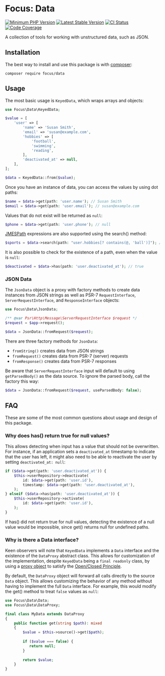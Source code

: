 # Focus: Data

[![Minimum PHP Version](https://img.shields.io/badge/php-%3E%3D%208.2-8892BF.svg?style=flat)](https://php.net/)
[![Latest Stable Version](http://img.shields.io/packagist/v/focus/data.svg?style=flat)](https://packagist.org/packages/focus/data)
[![CI Status](https://github.com/focusphp/data/actions/workflows/ci.yml/badge.svg?branch=main&event=push)](https://github.com/focusphp/data/actions)
[![Code Coverage](https://codecov.io/gh/focusphp/data/graph/badge.svg?token=XFMRWA70FN)](https://codecov.io/gh/focusphp/data)

A collection of tools for working with unstructured data, such as JSON.

## Installation

The best way to install and use this package is with [composer](https://getcomposer.org/):

```shell
composer require focus/data
```

## Usage

The most basic usage is `KeyedData`, which wraps arrays and objects:

```php
use Focus\Data\KeyedData;

$value = [
    'user' => [
        'name' => 'Susan Smith',
        'email' => 'susan@example.com',
        'hobbies' => [
            'football',
            'swimming',
            'reading',
        ],
        'deactivated_at' => null,
    ],
];

$data = KeyedData::from($value);
```

Once you have an instance of data, you can access the values by using dot paths:

```php
$name = $data->get(path: 'user.name'); // Susan Smith
$email = $data->get(path: 'user.email'); // susan@example.com
```

Values that do not exist will be returned as `null`:

```php
$phone = $data->get(path: 'user.phone'); // null
```

[JMESPath](https://jmespath.org) expressions are also supported using the search() method:

```php
$sports = $data->search(path: "user.hobbies[? contains(@, 'ball')]"); // ['football']
```

It is also possible to check for the existence of a path, even when the value is `null`:

```php
$deactivated = $data->has(path: 'user.deactivated_at'); // true
```

### JSON Data

The `JsonData` object is a proxy with factory methods to create data instances
from JSON strings as well as PSR-7 `RequestInterface`, `ServerRequestInterface`,
and `ResponseInterface` objects:

```php
use Focus\Data\JsonData;

/** @var Psr\Http\Message\ServerRequestInterface $request */
$request = $app->request();

$data = JsonData::fromRequest($request);
```

There are three factory methods for `JsonData`:

- `fromString()` creates data from JSON strings
- `fromRequest()` creates data from PSR-7 (server) requests
- `fromResponse()` creates data from PSR-7 responses

Be aware that `ServerRequestInterface` input will default to using `getParsedBody()`
as the data source. To ignore the parsed body, call the factory this way:

```php
$data = JsonData::fromRequest($request, useParsedBody: false);
```

## FAQ

These are some of the most common questions about usage and design of this package.

### Why does has() return true for null values?

This allows detecting when input has a value that should not be overwritten. For instance,
if an application sets a `deactivated_at` timestamp to indicate that the user has left,
it might also need to be able to reactivate the user by setting `deactivated_at: null`:

```php
if ($data->get(path: 'user.deactivated_at')) {
    $this->userRepository->deactivate(
        id: $data->get(path: 'user.id'),
        timestamp: $data->get(path: 'user.deactivated_at'),
    );
} elseif ($data->has(path: 'user.deactivated_at')) {
    $this->userRepository->activate(
        id: $data->get(path: 'user.id'),
    );
}
```

If has() did not return true for null values, detecting the existence of a null value would
be impossible, since get() returns null for undefined paths.

### Why is there a Data interface?

Keen observers will note that `KeyedData` implements a `Data` interface and the existence of
the `DataProxy` abstract class. This allows for customization of the implementation, despite
`KeyedData` being a `final readonly` class, by using a [proxy object][proxy] to satisfy the
[Open/Closed Principle][open-closed].

By default, the `DataProxy` object will forward all calls directly to the source `Data` object.
This allows customizing the behavior of any method without having to implement the full `Data`
interface. For example, this would modify the get() method to treat `false` values as `null`:

```php
use Focus\Data\Data;
use Focus\Data\DataProxy;

final class MyData extends DataProxy
{
    public function get(string $path): mixed
    {
        $value = $this->source()->get($path);
        
        if ($value === false) {
           return null;
        }
        
        return $value;
    }
}
```

[proxy]: https://refactoring.guru/design-patterns/proxy
[open-closed]: https://en.wikipedia.org/wiki/Open%E2%80%93closed_principle

